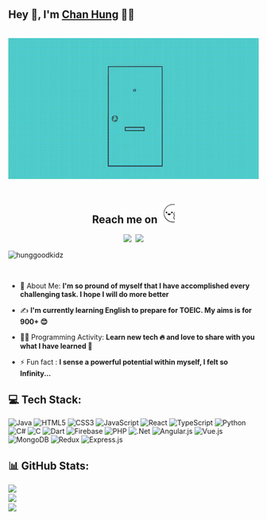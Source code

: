 ## Hey 👋, I'm [Chan Hung](https://github.com/hunggoodkidz) 👨‍💻

<br>

<div align="center">
<img hight="300" width="800" alt="GIF" align="center" src="https://github.com/hunggoodkidz/hunggoodkidz/blob/master/assets/1.gif">
</div>

<br>

<h2 align="center">Reach me on <img src="https://github.com/hunggoodkidz/hunggoodkidz/blob/master/assets/2.gif" width="30"></h2>
<p align="center">
<a href="mailto:ninbook0708@gmail.com"><img src="https://img.shields.io/badge/Gmail-D14836?style=for-the-badge&logo=gmail&logoColor=white" height=25></a> 
<a href="https://www.linkedin.com/in/chan-hung-tran/"><img src="https://img.shields.io/badge/linkedin-%230077B5.svg?&style=for-the-badge&logo=linkedin&logoColor=white" height=25></a> 
</p>

<p align="left"> <img src="https://komarev.com/ghpvc/?username=hunggoodkidz&label=Profile%20views&color=0e75b6&style=flat" alt="hunggoodkidz" /> </p>

<p align="left"> <a href="https://twitter.com/" target="blank"><img src="https://img.shields.io/twitter/follow/?logo=twitter&style=for-the-badge" alt="" /></a> </p>


- 🌱 About Me:  **I'm so pround of myself that I have accomplished every challenging task. I hope I will do more better**

- ✍ **I'm currently learning English to prepare for TOEIC. My aims is for 900+ 😊**
- 👨‍💻 Programming Activity: **Learn new tech 🔥 and love to share with you what I have learned 🎉**
- ⚡ Fun fact : **I sense a powerful potential within myself, I felt so Infinity...**

## 💻 Tech Stack:
![Java](https://img.shields.io/badge/java-%23ED8B00.svg?style=for-the-badge&logo=java&logoColor=white) ![HTML5](https://img.shields.io/badge/html5-%23E34F26.svg?style=for-the-badge&logo=html5&logoColor=white) ![CSS3](https://img.shields.io/badge/css3-%231572B6.svg?style=for-the-badge&logo=css3&logoColor=white) ![JavaScript](https://img.shields.io/badge/javascript-%23323330.svg?style=for-the-badge&logo=javascript&logoColor=%23F7DF1E) ![React](https://img.shields.io/badge/react-%2320232a.svg?style=for-the-badge&logo=react&logoColor=%2361DAFB) ![TypeScript](https://img.shields.io/badge/typescript-%23007ACC.svg?style=for-the-badge&logo=typescript&logoColor=white) ![Python](https://img.shields.io/badge/python-3670A0?style=for-the-badge&logo=python&logoColor=ffdd54) ![C#](https://img.shields.io/badge/c%23-%23239120.svg?style=for-the-badge&logo=c-sharp&logoColor=white) ![C](https://img.shields.io/badge/c-%2300599C.svg?style=for-the-badge&logo=c&logoColor=white) ![Dart](https://img.shields.io/badge/dart-%230175C2.svg?style=for-the-badge&logo=dart&logoColor=white) ![Firebase](https://img.shields.io/badge/firebase-%23039BE5.svg?style=for-the-badge&logo=firebase) ![PHP](https://img.shields.io/badge/php-%23777BB4.svg?style=for-the-badge&logo=php&logoColor=white) ![.Net](https://img.shields.io/badge/.NET-5C2D91?style=for-the-badge&logo=.net&logoColor=white) ![Angular.js](https://img.shields.io/badge/angular.js-%23E23237.svg?style=for-the-badge&logo=angularjs&logoColor=white) ![Vue.js](https://img.shields.io/badge/vuejs-%2335495e.svg?style=for-the-badge&logo=vuedotjs&logoColor=%234FC08D)![MongoDB](https://img.shields.io/badge/MongoDB-%234ea94b.svg?style=for-the-badge&logo=mongodb&logoColor=white) ![Redux](https://img.shields.io/badge/redux-%23593d88.svg?style=for-the-badge&logo=redux&logoColor=white) ![Express.js](https://img.shields.io/badge/express.js-%23404d59.svg?style=for-the-badge&logo=express&logoColor=%2361DAFB)

## 📊 GitHub Stats:
![](https://github-readme-stats.vercel.app/api?username=hunggoodkidz&theme=radical&hide_border=false&include_all_commits=false&count_private=false)<br/>
![](https://github-readme-streak-stats.herokuapp.com/?user=hunggoodkidz&theme=radical&hide_border=false)<br/>
![](https://github-readme-stats.vercel.app/api/top-langs/?username=hunggoodkidz&theme=radical&hide_border=false&include_all_commits=false&count_private=false&layout=compact)


